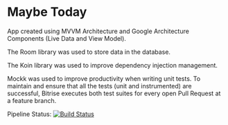 # Maybe Today

App created using MVVM Architecture and Google Architecture Components (Live Data and View Model).

The Room library was used to store data in the database.

The Koin library was used to improve dependency injection management.

Mockk was used to improve productivity when writing unit tests.
To maintain and ensure that all the tests (unit and instrumented) are successful, Bitrise executes both test suites for every open Pull Request at a feature branch. 

Pipeline Status: [![Build Status](https://app.bitrise.io/app/a01cf614f236f977/status.svg?token=BimVK1ZeVsY6MqrnShfgoQ)](https://app.bitrise.io/app/a01cf614f236f977)
